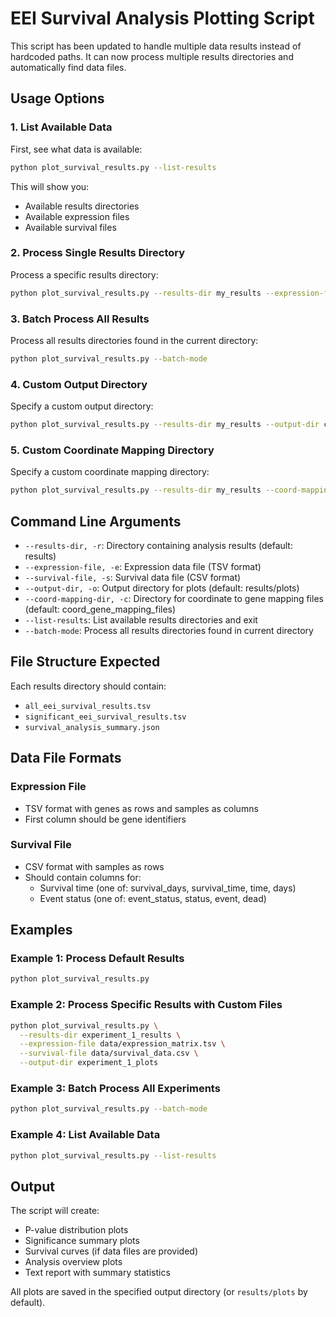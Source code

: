 # EEI Survival Analysis Plotting Script

This script has been updated to handle multiple data results instead of hardcoded paths. It can now process multiple results directories and automatically find data files.

## Usage Options

### 1. List Available Data
First, see what data is available:
```bash
python plot_survival_results.py --list-results
```

This will show you:
- Available results directories
- Available expression files
- Available survival files

### 2. Process Single Results Directory
Process a specific results directory:
```bash
python plot_survival_results.py --results-dir my_results --expression-file my_expression.tsv --survival-file my_survival.csv
```

### 3. Batch Process All Results
Process all results directories found in the current directory:
```bash
python plot_survival_results.py --batch-mode
```

### 4. Custom Output Directory
Specify a custom output directory:
```bash
python plot_survival_results.py --results-dir my_results --output-dir custom_plots
```

### 5. Custom Coordinate Mapping Directory
Specify a custom coordinate mapping directory:
```bash
python plot_survival_results.py --results-dir my_results --coord-mapping-dir my_mapping_files
```

## Command Line Arguments

- `--results-dir, -r`: Directory containing analysis results (default: results)
- `--expression-file, -e`: Expression data file (TSV format)
- `--survival-file, -s`: Survival data file (CSV format)
- `--output-dir, -o`: Output directory for plots (default: results/plots)
- `--coord-mapping-dir, -c`: Directory for coordinate to gene mapping files (default: coord_gene_mapping_files)
- `--list-results`: List available results directories and exit
- `--batch-mode`: Process all results directories found in current directory

## File Structure Expected

Each results directory should contain:
- `all_eei_survival_results.tsv`
- `significant_eei_survival_results.tsv`
- `survival_analysis_summary.json`

## Data File Formats

### Expression File
- TSV format with genes as rows and samples as columns
- First column should be gene identifiers

### Survival File
- CSV format with samples as rows
- Should contain columns for:
  - Survival time (one of: survival_days, survival_time, time, days)
  - Event status (one of: event_status, status, event, dead)

## Examples

### Example 1: Process Default Results
```bash
python plot_survival_results.py
```

### Example 2: Process Specific Results with Custom Files
```bash
python plot_survival_results.py \
  --results-dir experiment_1_results \
  --expression-file data/expression_matrix.tsv \
  --survival-file data/survival_data.csv \
  --output-dir experiment_1_plots
```

### Example 3: Batch Process All Experiments
```bash
python plot_survival_results.py --batch-mode
```

### Example 4: List Available Data
```bash
python plot_survival_results.py --list-results
```

## Output

The script will create:
- P-value distribution plots
- Significance summary plots
- Survival curves (if data files are provided)
- Analysis overview plots
- Text report with summary statistics

All plots are saved in the specified output directory (or `results/plots` by default).
